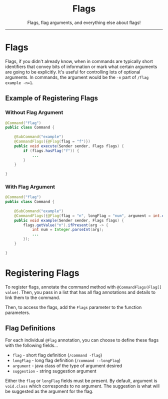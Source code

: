 <center><h1>Flags</h1></center>
<center>
<p>Flags, flag arguments, and everything else about flags!</p>
</center>

---

# Flags
Flags, if you didn't already know, when in commands are typically short identifiers that convey bits of information
or mark what certain arguments are going to be explicitly. It's useful for controlling lots of optional arguments.
In commands, the argument would be the `-n` part of `/flag example -n=1`.

## Example of Registering Flags

### Without Flag Argument
```java
@Command("flag")
public class Command {
    
    @SubCommand("example")
    @CommandFlags({@Flag(flag = "f")})
    public void execute(Sender sender, Flags flags) {
        if (flags.hasFlag("f")) {
            ...
        }
    }
    
}
```

### With Flag Argument
```java
@Command("flag")
public class Command {
    
    @SubCommand("example")
    @CommandFlags({@Flag(flag = "n", longFlag = "num", argument = int.class, suggestion = "numbers")})
    public void example(Sender sender, Flags flags) {
        flags.getValue("n").ifPresent(arg -> {
            int num = Integer.parseInt(arg);
            ...
        });
    }
    
}
```

# Registering Flags
To register flags, annotate the command method with `@CommandFlags(Flag[] value)`. Then, you pass in a list
that has all flag annotations and details to link them to the command.  

Then, to access the flags, add the `Flags` parameter to the function parameters.

## Flag Definitions
For each individual `@Flag` annotation, you can choose to define these flags with the following fields...
* `flag` - short flag definition (`/command -flag`)
* `longFlag` - long flag definition (`/command --longFlag`)
* `argument` - java class of the type of argument desired
* `suggestion` - string suggestion argument

Either the `flag` or `longFlag` fields must be present. By default, argument is `void.class` which
corresponds to no argument. The suggestion is what will be suggested as the argument for the flag.



